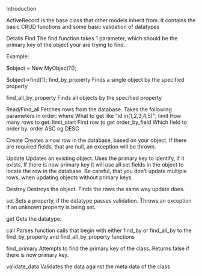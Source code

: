 Introduction

ActiveRecord is the base class that other models inherit from. It contains the basic CRUD functions and some basic validation of datatypes

Details
Find The find function takes 1 parameter, which should be the primary key of the object your are trying to find.

Example:

$object = New MyObject?();

$object->find(1);
find_by_property Finds a single object by the specified property

find_all_by_property Finds all objects by the specified property

Read/Find_all Fetches rows from the database. Takes the following parameters in order: where What to get like "id in(1,2,3,4,5)"; limit How many rows to get. limit_start First row to get order_by_field Which field to order by. order ASC og DESC

Create Creates a now row in the database, based on your object. If there are required fields, that are null, an exception will be thrown.

Update Updates an existing object. Uses the primary key to identify, if it exists. If there is now primary key it will use all set fields in the object to locate the row in the database. Be careful, that you don't update multiple rows, when updating objects without primary keys.

Destroy Destroys the object. Finds the rows the same way update does.

set Sets a property, if the datatype passes validation. Throws an exception if an unknown property is being set.

get Gets the datatype.

call Parses function calls that begin with either find_by or find_all_by to the find_by_property and find_all_by_property functions

find_primary Attempts to find the primary key of the class. Returns false if there is now primary key.

validate_data Validates the data against the meta data of the class
